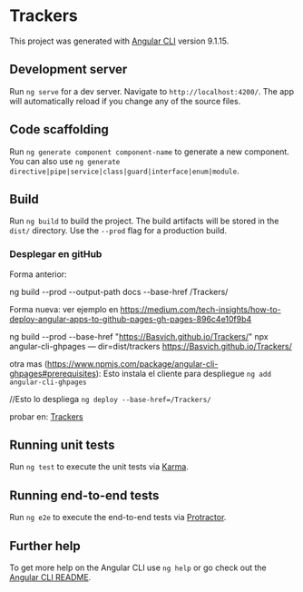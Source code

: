 # Trackers

This project was generated with [Angular CLI](https://github.com/angular/angular-cli) version 9.1.15.

## Development server

Run `ng serve` for a dev server. Navigate to `http://localhost:4200/`. The app will automatically reload if you change any of the source files.

## Code scaffolding

Run `ng generate component component-name` to generate a new component. You can also use `ng generate directive|pipe|service|class|guard|interface|enum|module`.

## Build

Run `ng build` to build the project. The build artifacts will be stored in the `dist/` directory. Use the `--prod` flag for a production build.

### Desplegar en gitHub
Forma anterior: 


ng build --prod --output-path docs --base-href /Trackers/


Forma nueva:
ver ejemplo en https://medium.com/tech-insights/how-to-deploy-angular-apps-to-github-pages-gh-pages-896c4e10f9b4

ng build --prod --base-href "https://Basvich.github.io/Trackers/"
npx angular-cli-ghpages — dir=dist/trackers
https://Basvich.github.io/Trackers/

otra mas (https://www.npmjs.com/package/angular-cli-ghpages#prerequisites):
Esto instala el cliente para despliegue
```ng add angular-cli-ghpages```

//Esto lo despliega
```ng deploy --base-href=/Trackers/```


probar en: [Trackers](https://Basvich.github.io/Trackers/)  
## Running unit tests

Run `ng test` to execute the unit tests via [Karma](https://karma-runner.github.io).

## Running end-to-end tests

Run `ng e2e` to execute the end-to-end tests via [Protractor](http://www.protractortest.org/).

## Further help

To get more help on the Angular CLI use `ng help` or go check out the [Angular CLI README](https://github.com/angular/angular-cli/blob/master/README.md).
